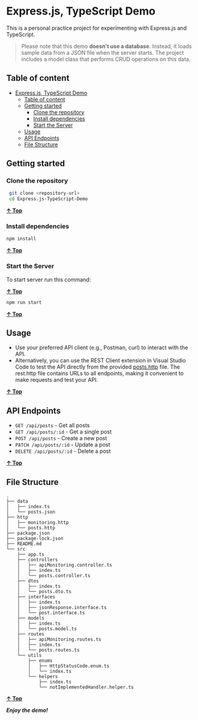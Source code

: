 # Express.js, TypeScript Demo

This is a personal practice project for experimenting with Express.js and TypeScript.

> Please note that this demo **doesn't use a database**. Instead, it loads sample data from a JSON file when the server starts. The project includes a model class that performs CRUD operations on this data.

## Table of content

<!-- TOC -->

- [Express.js, TypeScript Demo](#expressjs-typescript-demo)
  - [Table of content](#table-of-content)
  - [Getting started](#getting-started)
    - [Clone the repository](#clone-the-repository)
    - [Install dependencies](#install-dependencies)
    - [Start the Server](#start-the-server)
  - [Usage](#usage)
  - [API Endpoints](#api-endpoints)
  - [File Structure](#file-structure)

<!-- /TOC -->

## Getting started

### Clone the repository

```bash
 git clone <repository-url>
 cd Express.js-TypeScript-Demo
```

**[&uarr; Top](#table-of-content)**

### Install dependencies

```bash
npm install
```

**[&uarr; Top](#table-of-content)**

### Start the Server

To start server run this command:

**[&uarr; Top](#table-of-content)**

```bash
npm run start
```

**[&uarr; Top](#table-of-content)**

## Usage

- Use your preferred API client (e.g., Postman, curl) to interact with the API.
- Alternatively, you can use the REST Client extension in Visual Studio Code to test the API directly from the provided [posts.http](./http/posts.http) file. The rest.http file contains URLs to all endpoints, making it convenient to make requests and test your API.

**[&uarr; Top](#table-of-content)**

## API Endpoints

- `GET /api/posts` - Get all posts
- `GET /api/posts/:id` - Get a single post
- `POST /api/posts` - Create a new post
- `PATCH /api/posts/:id` - Update a post
- `DELETE /api/posts/:id` - Delete a post

**[&uarr; Top](#table-of-content)**

## File Structure

```plaintext
.
├── data
│   ├── index.ts
│   └── posts.json
├── http
│   ├── monitoring.http
│   └── posts.http
├── package.json
├── package-lock.json
├── README.md
└── src
    ├── app.ts
    ├── controllers
    │   ├── apiMonitoring.controller.ts
    │   ├── index.ts
    │   └── posts.controller.ts
    ├── dtos
    │   ├── index.ts
    │   └── posts.dto.ts
    ├── interfaces
    │   ├── index.ts
    │   ├── jsonResponse.interface.ts
    │   └── post.interface.ts
    ├── models
    │   ├── index.ts
    │   └── posts.model.ts
    ├── routes
    │   ├── apiMonitoring.routes.ts
    │   ├── index.ts
    │   └── posts.routes.ts
    └── utils
        ├── enums
        │   ├── HttpStatusCode.enum.ts
        │   └── index.ts
        └── helpers
            ├── index.ts
            └── notImplementedHandler.helper.ts

```

**[&uarr; Top](#table-of-content)**

**_Enjoy the demo!_**
